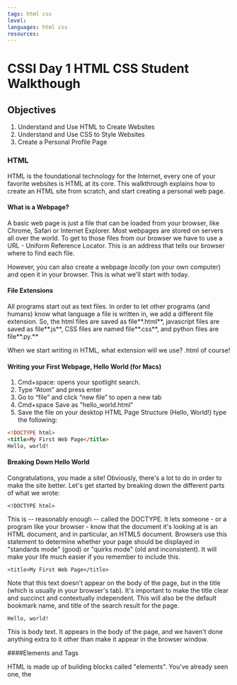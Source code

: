```yaml
---
tags: html css
level:
languages: html css
resources:
---
```


# CSSI Day 1 HTML CSS Student Walkthough

## Objectives

1. Understand and Use HTML to Create Websites
2. Understand and Use CSS to Style Websites
3. Create a Personal Profile Page


### HTML

HTML is the foundational technology for the Internet, every one of your favorite websites is HTML at its core. This walkthrough explains how to create an HTML site from scratch, and start creating a personal web page.

#### What is a Webpage?
A basic web page is just a file that can be loaded from your browser, like Chrome, Safari or Internet Explorer.
Most webpages are stored on servers all over the world. To get to those files from our browser we have to use a URL - Uniform Reference Locator. This is an address that tells our browser where to find each file.

However, you can also create a webpage _locally_ (on your own computer) and open it in your browser. This is what we'll start with today. 

#### File Extensions
All programs start out as text files. In order to let other programs (and humans) know what language a file is written in, we add a different file extension. So, the html files are saved as file**.html**, javascript files are saved as file**.js**, CSS files are named file**.css**, and python files are file**.py.** 

When we start writing in HTML, what extension will we use? .html of course!

#### Writing your First Webpage, Hello World (for Macs)

1. Cmd+space: opens your spotlight search.
2. Type “Atom” and press enter
3. Go to “file” and click “new file” to open a new tab
4. Cmd+space Save as "hello_world.html"
5. Save the file on your desktop 
HTML Page Structure (Hello, World!)
type the following:
```HTML
<!DOCTYPE html>
<title>My First Web Page</title>
Hello, world!
```

#### Breaking Down Hello World
Congratulations, you made a site! Obviously, there's a lot to do in order to make the site better. Let's get started by breaking down the different parts of what we wrote:

`<!DOCTYPE html>`

This is -- reasonably enough -- called the DOCTYPE. It lets someone - or a program like your browser - know that the document it's looking at is an HTML document, and in particular, an HTML5 document. Browsers use this statement to determine whether your page should be displayed in "standards mode" (good) or "quirks mode" (old and inconsistent). It will make your life much easier if you remember to include this.

`<title>My First Web Page</title>`

Note that this text doesn't appear on the body of the page, but in the title (which is usually in your browser's tab). It's important to make the title clear and succinct and contextually independent. This will also be the default bookmark name, and title of the search result for the page.

`Hello, world!`

This is body text. It appears in the body of the page, and we haven't done anything extra to it other than make it appear in the browser window.

####Elements and Tags

HTML is made up of building blocks called "elements". You've already seen one, the <title> element. Elements are typically made up of an "opening tag", a "closing tag", and some content in between. Here's another example:

`<h1>All About Honey Badgers</h1>`

This is an h1 (or "heading-1") element. Note that the opening tag <h1> differs from the closing tag </h1> by a slash.

Generally, elements are written like
`<tag>    .... CONTENT GOES HERE ....</tag>`

They have an opening tag, then some content, and then a closing tag, which is a / and the tag name. 

Elements can also have "attributes", which go inside the opening tag and give extra information about an element. For instance, on a link element, you might see this:

`<a href="http://www.google.com/">Search on Google</a>`

Attributes take the form name="value". Here, we're linking to Google using an 'a' ("anchor") element. 'href' ("hypertext reference") indicates the site that should load when the user clicks on the link.

Different elements can have different attributes. For instance, links have hrefs, since they have destinations. Most elements cannot have hrefs. All elements, however, can have class and id attributes to help differentiate them from other elements. 

```
<h1 id="main_title">The Gettysburg Address</h1>
  <p class="about">November 19, 1863.</p>
  
  <p>Four score and seven years ago our fathers brought forth on this continent, a new nation, conceived in Liberty, and dedicated to the proposition that all men are created equal.</p>
  
  <p class="about">Delivered by Abraham Lincoln </p>
```

An `id` identifies a *unique* element on the page - there can only be one element that has that id.

The `class` lets us say that an element is a particular kind or group, used to identify and group elements that may occur more than once.

Some elements do not have closing tags; these are typically elements that have no textual content. 

For example, the <img> element points to an image, but doesn't have any text inside.

`<img src="kittens.jpg" width="80" height="100" alt="Photo of kittens playing">`

This tag has attributes (src, width, height, alt), but no closing tag.

####Tag Nesting

As you've seen, HTML elements just love to nest inside each other. This nesting is really useful for organizing the content of a page. On almost every page, there are pieces that belong to each other in a hierarchy. 

For instance, a hierarchy of elements could be:
Text belongs to paragraphs, paragraphs belong to sections, sections belong to an article. Items in a list belong to a list, and the list can be a list of links in a nav bar. Both the article and the nav bar belong to the body of the page. The body of the page, the title, and some meta-info all belong to the whole html document. 

```
<html>
  <head>
    <title>Just an Example</title>
    <meta author="Helpful meta-info"> 
  </head>
  <body>
    <nav>
      <ol>
        <li>home</li>
        <li>another page</li>
        <li></li>
      </ol>
    </nav>
    <article>
      <h1>Article Title</h1>
      <section>
        <p>Here's some text!</p>
        <p>It's inside a paragraph inside a section</p>
        <p>inside an article inside the body inside the document</p>
      </section>
    </article>
  </body>
</html>
```

It's helpful to think about what parts of the page belong to each other, or are inside of one another. Then the html looks less like meaningless characters, and more like a useful way of structuring our documents!

####Whitespace
The browser mostly ignores the whitespace in your HTML page. If you have text on different lines or with lots of spaces in between, it will all get replaced by a single space. This is really helpful for making our HTML file readable - we can hit Enter as many times as we need to, and the browser will ignore it! 

This:
```
<p>For years, I wondered why Garfield was so popular. I still can't believe that anyone finds that cat funny in the slightest. It's mean to the man and dog. Ha.</p>
```
Will show up the same as this:

```
<p>For years, 

I wondered why Garfield was so popular. 


I still can't                       believe that anyone finds that cat funny in the slightest. It's mean to the man and dog. 


Ha.</p>
```

Why anyone would use the second one is beyond me, but there are lots of times when this trick can be useful!

It also forces us to use other ways to put whitespace into our pages, if we want it. We'll go in depth about styling and positioning when we cover CSS, but for now, there are two whitespace tricks to know. 

br is the line break tag - it's like pressing enter on the keyboard. 
`<p> I could use a <br> break</p>`

&nbsp; is the html entity name for a no-break space. If you want to put extra spaces in between words, you can use it like this:
`<p> I need a little &nbsp; &nbsp; &nbsp; space </p>`

###Tags Tags Tags

####Headers
Headers tell your visitors what your site is about. Usually, the main title of pages uses the <h1> tag.

Netflix might use headers like this:

```
<!DOCTYPE html>
<body>
  <h1>Netflix</h1>
  <h2>Top Picks For You</h2>
  <!-- your top picks would be here! -->
  <h3>TV Shows</h3>
  <!-- TV Shows would be here! -->
  <h3>Comedies</h3>
  <!-- Comedies here! -->
  <h3>Horror</h3>
  <!-- Horror Movies here! -->
</body>
```
####Paragraphs and emphasis
`<p> `tags, delineate paragraph text
`<strong> `will make any text contained within bold
`<em>` will italicize text or add emphasis

####Lists
Bullet point lists start with `<ul>` for unordered list
Numbered lists start with `<ol>` for ordered list
The actual list items go between `<li>` tags. li stands for list items
```
<ul>
  <li>item with bullet point</li>
  <li>2nd item with bullet point</li>
  <li>another list item</li>
</ul>

<ol>
  <li>Numbered item</li>
  <li>List item #2</li>
  <li>Third list item</li>
</ol>
```

####Links
Links use an `<a>` tag, which stands for anchor. If you wanted a link to Google it would look like this:

```<a href="http://www.google.com">An absolute link to someone else’s site</a>```

And if you wanted to link to a file right next to your practice.html file on your computer, it would look like this:

```<a href="my_folder/stuff.html">A relative path to my site</a>```

####Images
Images use an <img> tag to embed an image in a webpage.
`<img src="your_image_location">`

This can be either an absolute path (good for “hot-linking” to images you find on the web) or a relative paths. 

####Indentation
HTML is not the easiest to read. It's designed to be clear for the browser to understand, but not always for humans. However, there are some ways to make it easier for you and others to read your code. Following the guidelines will help make your code easier to understand and debug.

Bad indentation:
```
<html><head><title>The end of the world as we know it</title>
</head><body><p>
Some text about things</p></body>
```
This is confusing to read, and makes it harder to find errors. Can you spot the missing tag?

Good indentation:
```
<html>
  <head>
    <title>
      The end of the world as we know it
    </title>
  </head>
  <body>
    <p>
      Some text about things
    </p>
  </body>
```
With better indentation, the missing tag is easy to spot!
####Comments
HTML also has a way to write things that won't show up in the browser at all. That doesn't sound very useful at first, but developers use this invisible text to leave helpful comments in the code.

HTML comments look like this:
```
<!-- Here's a comment that won't get seen -->
<p>This line will show up</p>
<!-- <p>This line will not show up</p> -->
<p>This line will show up</p>
<!--
Here's a comment that spans multiple lines!
See!
-->
```
Especially if you are doing something complicated, it's helpful to leave notes for yourself in your code. That way, if you came back a year later, or if someone else was reading your code and trying to understand it, they would have help!

####Conclusion / So What?
* HTML allows us to define and label the content of our page. All modern browsers have implemented the same specification for how to display content written with html syntax. Now, you have control over how content is displayed, by naming the parts in the structure of your document.


####Hints and Hurdles
* You need to know every tag - you need to know tag syntax - how to open and close tags, what at attribute is etc.  
### Personal Profile Page
Part 1: [HTML Personal Page Lab](https://github.com/learn-co-curriculum/cssi-1.4-html--personal-webpage-lab)

## Resources

* [Stack Exchange](http://www.stackexchange.com)
